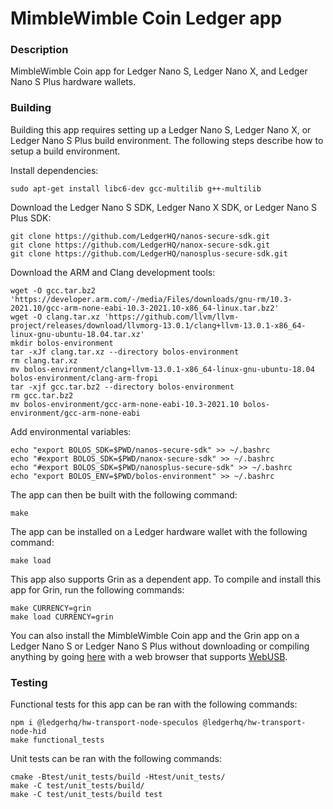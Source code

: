 # MimbleWimble Coin Ledger app

### Description
MimbleWimble Coin app for Ledger Nano S, Ledger Nano X, and Ledger Nano S Plus hardware wallets.

### Building
Building this app requires setting up a Ledger Nano S, Ledger Nano X, or Ledger Nano S Plus build environment. The following steps describe how to setup a build environment.

Install dependencies:
```
sudo apt-get install libc6-dev gcc-multilib g++-multilib
```
Download the Ledger Nano S SDK, Ledger Nano X SDK, or Ledger Nano S Plus SDK:
```
git clone https://github.com/LedgerHQ/nanos-secure-sdk.git
git clone https://github.com/LedgerHQ/nanox-secure-sdk.git
git clone https://github.com/LedgerHQ/nanosplus-secure-sdk.git
```
Download the ARM and Clang development tools:
```
wget -O gcc.tar.bz2 'https://developer.arm.com/-/media/Files/downloads/gnu-rm/10.3-2021.10/gcc-arm-none-eabi-10.3-2021.10-x86_64-linux.tar.bz2'
wget -O clang.tar.xz 'https://github.com/llvm/llvm-project/releases/download/llvmorg-13.0.1/clang+llvm-13.0.1-x86_64-linux-gnu-ubuntu-18.04.tar.xz'
mkdir bolos-environment
tar -xJf clang.tar.xz --directory bolos-environment
rm clang.tar.xz
mv bolos-environment/clang+llvm-13.0.1-x86_64-linux-gnu-ubuntu-18.04 bolos-environment/clang-arm-fropi
tar -xjf gcc.tar.bz2 --directory bolos-environment
rm gcc.tar.bz2
mv bolos-environment/gcc-arm-none-eabi-10.3-2021.10 bolos-environment/gcc-arm-none-eabi
```
Add environmental variables:
```
echo "export BOLOS_SDK=$PWD/nanos-secure-sdk" >> ~/.bashrc
echo "#export BOLOS_SDK=$PWD/nanox-secure-sdk" >> ~/.bashrc
echo "#export BOLOS_SDK=$PWD/nanosplus-secure-sdk" >> ~/.bashrc
echo "export BOLOS_ENV=$PWD/bolos-environment" >> ~/.bashrc
```
The app can then be built with the following command:
```
make
```
The app can be installed on a Ledger hardware wallet with the following command:
```
make load
```

This app also supports Grin as a dependent app. To compile and install this app for Grin, run the following commands:
```
make CURRENCY=grin
make load CURRENCY=grin
```

You can also install the MimbleWimble Coin app and the Grin app on a Ledger Nano S or Ledger Nano S Plus without downloading or compiling anything by going [here](https://htmlpreview.github.io/?https://github.com/NicolasFlamel1/ledger-mimblewimble-coin/blob/master/tools/installer/index.html) with a web browser that supports [WebUSB](https://caniuse.com/webusb).

### Testing
Functional tests for this app can be ran with the following commands:
```
npm i @ledgerhq/hw-transport-node-speculos @ledgerhq/hw-transport-node-hid
make functional_tests
```
Unit tests can be ran with the following commands:
```
cmake -Btest/unit_tests/build -Htest/unit_tests/
make -C test/unit_tests/build/
make -C test/unit_tests/build test
```
